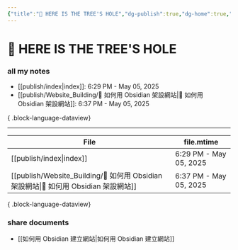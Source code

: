 ```yaml
---
{"title":"🌲 HERE IS THE TREE'S HOLE","dg-publish":true,"dg-home":true,"tags":["DigitalGarden","obsidian","self_learing","website_design","gardenEntry"],"permalink":"/publish/index/","dgPassFrontmatter":true,"noteIcon":"","created":"2025-05-04T16:52:57.499+08:00","updated":"2025-05-05T18:29:36.456+08:00"}
---
```


# 🌲 HERE IS THE TREE'S HOLE
### all my notes
- [[publish/index\|index]]: 6:29 PM - May 05, 2025
- [[publish/Website_Building/🔖 如何用 Obsidian 架設網站\|🔖 如何用 Obsidian 架設網站]]: 6:37 PM - May 05, 2025

{ .block-language-dataview}


---




| File                                                                       | file.mtime             |
| -------------------------------------------------------------------------- | ---------------------- |
| [[publish/index\|index]]                                                | 6:29 PM - May 05, 2025 |
| [[publish/Website_Building/🔖 如何用 Obsidian 架設網站\|🔖 如何用 Obsidian 架設網站]] | 6:37 PM - May 05, 2025 |

{ .block-language-dataview}
### share documents
- [[如何用 Obsidian 建立網站\|如何用 Obsidian 建立網站]]


